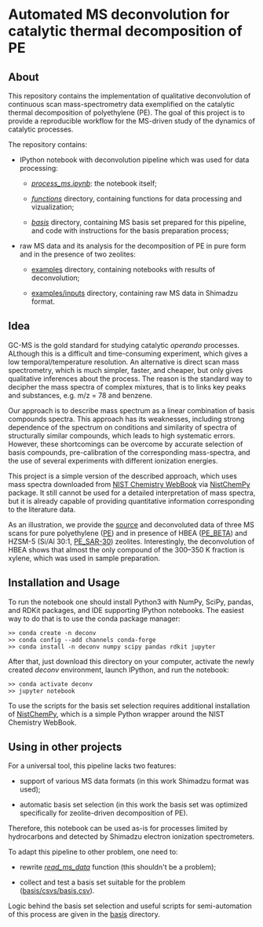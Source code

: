 # Automated MS deconvolution for catalytic thermal decomposition of PE

## About

This repository contains the implementation of qualitative deconvolution of continuous scan mass-spectrometry data exemplified on the catalytic thermal decomposition of polyethylene (PE). The goal of this project is to provide a reproducible workflow for the MS-driven study of the dynamics of catalytic processes.

The repository contains:

* IPython notebook with deconvolution pipeline which was used for data processing:
  
  * [*process_ms.ipynb*](process_ms.ipynb): the notebook itself; 
  
  * [*functions*](functions) directory, containing functions for data processing and vizualization;
  
  * [*basis*](basis) directory, containing MS basis set prepared for this pipeline, and code with instructions for the basis preparation process;

* raw MS data and its analysis for the decomposition of PE in pure form and in the presence of two zeolites:
  
  * [examples](examples) directory, containing notebooks with results of deconvolution;
  
  * [examples/inputs](examples/inputs) directory, containing raw MS data in Shimadzu format.

## Idea

GC-MS is the gold standard for studying catalytic *operando* processes. ALthough this is a difficult and time-consuming experiment, which gives a low temporal/temperature resolution. An alternative is direct scan mass spectrometry, which is much simpler, faster, and cheaper, but only gives qualitative inferences about the process. The reason is the standard way to decipher the mass spectra of complex mixtures, that is to links key peaks and substances, e.g. m/z = 78 and benzene.

Our approach is to describe mass spectrum as a linear combination of basis compounds spectra. This approach has its weaknesses, including strong dependence of the spectrum on conditions and similarity of spectra of structurally similar compounds, which leads to high systematic errors. However, these shortcomings can be overcome by accurate selection of basis compounds, pre-calibration of the corresponding mass-spectra, and the use of several experiments with different ionization energies.

This project is a simple version of the described approach, which uses mass spectra downloaded from [NIST Chemistry WebBook](https://webbook.nist.gov/chemistry/) via [NistChemPy](https://github.com/IvanChernyshov/NistChemPy) package. It still cannot be used for a detailed interpretation of mass spectra, but it is already capable of providing quantitative information corresponding to the literature data.

As an illustration, we provide the [source](examples/inputs) and deconvoluted data of three MS scans for pure polyethylene ([PE](examples/PE.ipynb)) and in presence of HBEA ([PE_BETA](examples/PE_BETA.ipynb)) and HZSM-5 (Si/Al 30:1, [PE_SAR-30](examples/PE_SAR-30.ipynb)) zeolites. Interestingly, the deconvolution of HBEA shows that almost the only compound of the 300–350 K fraction is xylene, which was used in sample preparation.

## Installation and Usage

To run the notebook one should install Python3 with NumPy, SciPy, pandas, and RDKit packages, and IDE supporting IPython notebooks. The easiest way to do that is to use the conda package manager:

```
>> conda create -n deconv
>> conda config --add channels conda-forge
>> conda install -n deconv numpy scipy pandas rdkit jupyter
```

After that, just download this directory on your computer, activate the newly created *deconv* environment, launch IPython, and run the notebook:

```
>> conda activate deconv
>> jupyter notebook
```

To use the scripts for the basis set selection requires additional installation of [NistChemPy](https://github.com/IvanChernyshov/NistChemPy), which is a simple Python wrapper around the NIST Chemistry WebBook.

## Using in other projects

For a universal tool, this pipeline lacks two features:

* support of various MS data formats (in this work Shimadzu format was used);

* automatic basis set selection (in this work the basis set was optimized specifically for zeolite-driven decomposition of PE).

Therefore, this notebook can be used as-is for processes limited by hydrocarbons and detected by Shimadzu electron ionization spectrometers.

To adapt this pipeline to other problem, one need to:

* rewrite [*read_ms_data*](functions/composition_analysis.py) function (this shouldn't be a problem);

* collect and test a basis set suitable for the problem ([basis/csvs/basis.csv](basis/csvs/basis.csv)).

Logic behind the basis set selection and useful scripts for semi-automation of this process are given in the [basis](basis) directory.
